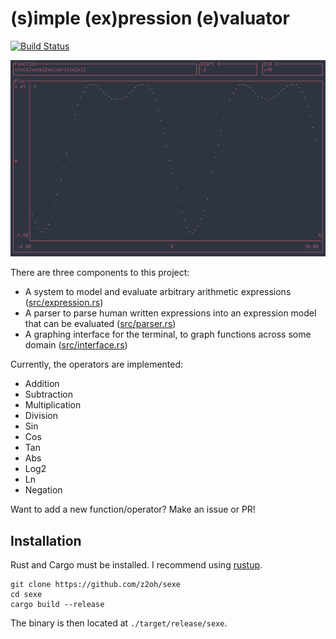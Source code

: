 # (s)imple (ex)pression (e)valuator
[![Build Status](https://travis-ci.org/z2oh/sexe.svg?branch=master)](https://travis-ci.org/z2oh/sexe)

<center>
    <img src="demo.png">
</center>

There are three components to this project:

- A system to model and evaluate arbitrary arithmetic expressions ([src/expression.rs](src/expression.rs))
- A parser to parse human written expressions into an expression model that can be evaluated ([src/parser.rs](src/parser.rs))
- A graphing interface for the terminal, to graph functions across some domain ([src/interface.rs](src/interface.rs))

Currently, the operators are implemented:
* Addition
* Subtraction
* Multiplication
* Division
* Sin
* Cos
* Tan
* Abs
* Log2
* Ln
* Negation

Want to add a new function/operator? Make an issue or PR!

## Installation

Rust and Cargo must be installed. I recommend using [rustup](https://rustup.rs/).

```
git clone https://github.com/z2oh/sexe
cd sexe
cargo build --release
```

The binary is then located at `./target/release/sexe`.
